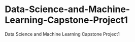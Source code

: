 # Data-Science-and-Machine-Learning-Capstone-Project1
Data Science and Machine Learning Capstone Project1
